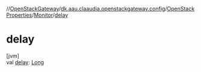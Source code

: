 //[OpenStackGateway](../../../../index.md)/[dk.aau.claaudia.openstackgateway.config](../../index.md)/[OpenStackProperties](../index.md)/[Monitor](index.md)/[delay](delay.md)

# delay

[jvm]\
val [delay](delay.md): [Long](https://kotlinlang.org/api/latest/jvm/stdlib/kotlin/-long/index.html)
